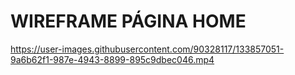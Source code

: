 # WIREFRAME PÁGINA HOME

https://user-images.githubusercontent.com/90328117/133857051-9a6b62f1-987e-4943-8899-895c9dbec046.mp4

